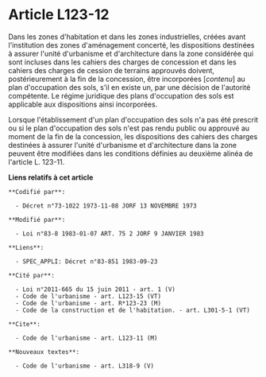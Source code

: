 # Article L123-12

Dans les zones d'habitation et dans les zones industrielles, créées avant l'institution des zones d'aménagement concerté, les
dispositions destinées à assurer l'unité d'urbanisme et d'architecture dans la zone considérée qui sont incluses dans les
cahiers des charges de concession et dans les cahiers des charges de cession de terrains approuvés doivent, postérieurement à
la fin de la concession, être incorporées [*contenu*] au plan d'occupation des sols, s'il en existe un, par une décision de
l'autorité compétente. Le régime juridique des plans d'occupation des sols est applicable aux dispositions ainsi incorporées.

Lorsque l'établissement d'un plan d'occupation des sols n'a pas été prescrit ou si le plan d'occupation des sols n'est pas
rendu public ou approuvé au moment de la fin de la concession, les dispositions des cahiers des charges destinées à assurer
l'unité d'urbanisme et d'architecture dans la zone peuvent être modifiées dans les conditions définies au deuxième alinéa de
l'article L. 123-11.

**Liens relatifs à cet article**

	**Codifié par**:

	  - Décret n°73-1022 1973-11-08 JORF 13 NOVEMBRE 1973

	**Modifié par**:

	  - Loi n°83-8 1983-01-07 ART. 75 2 JORF 9 JANVIER 1983

	**Liens**:

	  - SPEC_APPLI: Décret n°83-851 1983-09-23

	**Cité par**:

	  - Loi n°2011-665 du 15 juin 2011 - art. 1 (V)
	  - Code de l'urbanisme - art. L123-15 (VT)
	  - Code de l'urbanisme - art. R*123-23 (M)
	  - Code de la construction et de l'habitation. - art. L301-5-1 (VT)

	**Cite**:

	  - Code de l'urbanisme - art. L123-11 (M)

	**Nouveaux textes**:

	  - Code de l'urbanisme - art. L318-9 (V)
